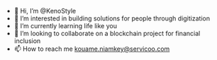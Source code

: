 - 👋 Hi, I’m @KenoStyle
- 👀 I’m interested in building solutions for people through digitization
- 🌱 I’m currently learning life like you
- 💞️ I’m looking to collaborate on a blockchain project for financial inclusion
- 📫 How to reach me kouame.niamkey@servicoo.com

<!---
KenoStyle/KenoStyle is a ✨ special ✨ repository because its `README.md` (this file) appears on your GitHub profile.
You can click the Preview link to take a look at your changes.
--->
